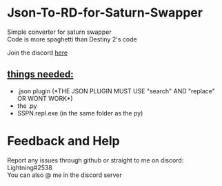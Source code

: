 # Json-To-RD-for-Saturn-Swapper

<p>Simple converter for saturn swapper </br> Code is more spaghetti than Destiny 2's code</p>

Join the discord <a href="https://discord.gg/saturn">here</a>



<h2><u>things needed:</u></h2>

<ul>
  <li title="I am working on a fix for the problem.">.json plugin (*THE JSON PLUGIN MUST USE "search" AND "replace" OR WONT WORK*)</title></li>
  <li>the .py</li>
  <li>SSPN.repl.exe (in the same folder as the py)</li>
</ul>



# Feedback and Help
<p>Report any issues through github or straight to me on discord: Lightning#2538 </br> You can also @ me in the discord server</p>
